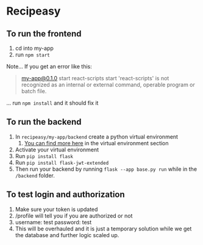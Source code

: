 # Recipeasy

## To run the frontend

1. cd into my-app
2. run `npm start`

Note...
If you get an error like this:
> my-app@0.1.0 start
> react-scripts start
'react-scripts' is not recognized as an internal or external command,
operable program or batch file.

... run `npm install` and it should fix it


## To run the backend

1. In `recipeasy/my-app/backend` create a python virtual environment
   1. [You can find more here](https://flask.palletsprojects.com/en/2.2.x/installation/) in the virtual environment section
2. Activate your virtual environment
3. Run `pip install flask`
4. Run `pip install flask-jwt-extended`
5. Then run your backend by running `flask --app base.py run` while in the `/backend` folder.

## To test login and authorization

1. Make sure your token is updated
2. /profile will tell you if you are authorized or not
3. username: test password: test
4. This will be overhauled and it is just a temporary solution while we get the database and further logic scaled up.
